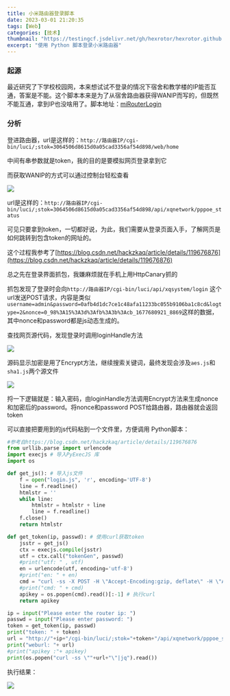 ```yaml
---
title: 小米路由器登录脚本
date: 2023-03-01 21:20:35
tags: [Web]
categories: [技术]
thumbnail: "https://testingcf.jsdelivr.net/gh/hexrotor/hexrotor.github.io/images/post_imgs/loginhandle.jpg"
excerpt: "使用 Python 脚本登录小米路由器"
---
```


### 起源

最近研究了下学校校园网，本来想试试不登录的情况下宿舍和教学楼的IP能否互通，答案是不能。这个脚本本来是为了从宿舍路由器获得WANIP而写的，但既然不能互通，拿到IP也没啥用了。脚本地址：[miRouterLogin](https://github.com/Hexrotor/miRouterLogin)

### 分析

登进路由器，url是这样的：`http://路由器IP/cgi-bin/luci/;stok=3064506d8615d0a05cad3356af54d898/web/home`

中间有串参数就是token，我的目的是要模拟网页登录拿到它

而获取WANIP的方式可以通过控制台轻松查看

![](https://testingcf.jsdelivr.net/gh/hexrotor/hexrotor.github.io/images/post_imgs/router_pppoe_status.jpg)

url是这样的：`http://路由器IP/cgi-bin/luci/;stok=3064506d8615d0a05cad3356af54d898/api/xqnetwork/pppoe_status`

可见只要拿到token，一切都好说，为此，我们需要从登录页面入手，了解网页是如何跳转到包含token的网址的。

这个过程我参考了[https://blog.csdn.net/hackzkaq/article/details/119676876](https://blog.csdn.net/hackzkaq/article/details/119676876)

总之先在登录界面抓包，我嫌麻烦就在手机上用HttpCanary抓的

抓包发现了登录时会向`http://路由器IP/cgi-bin/luci/api/xqsystem/login` 这个url发送POST请求，内容是类似`username=admin&password=0afb4d1dc7ce1c48afa11233bc055b9106ba1c8cd&logtype=2&nonce=0_98%3A15%3A3d%3Afb%3A3b%3Acb_1677680921_8869`这样的数据，其中nonce和password都是js动态生成的。

查找网页源代码，发现登录时调用loginHandle方法

![](https://testingcf.jsdelivr.net/gh/hexrotor/hexrotor.github.io/images/post_imgs/loginhandle.jpg)

源码显示加密是用了Encrypt方法，继续搜索关键词，最终发现会涉及`aes.js`和`sha1.js`两个源文件

![](https://testingcf.jsdelivr.net/gh/hexrotor/hexrotor.github.io/images/post_imgs/encryptjs.jpg)

捋一下逻辑就是：输入密码，由loginHandle方法调用Encrypt方法来生成nonce和加密后的password。将nonce和password POST给路由器，路由器就会返回token

可以直接把要用到的js代码粘到一个文件里，方便调用
Python脚本：
```Python
#参考自https://blog.csdn.net/hackzkaq/article/details/119676876
from urllib.parse import urlencode
import execjs # 导入PyExecJS 库
import os

def get_js(): # 导入js文件
    f = open("login.js", 'r', encoding='UTF-8')
    line = f.readline()
    htmlstr = ''
    while line:
        htmlstr = htmlstr + line
        line = f.readline()
    f.close()
    return htmlstr

def get_token(ip, passwd): # 使用curl获取token
    jsstr = get_js()
    ctx = execjs.compile(jsstr)
    utf = ctx.call("tokenGen", passwd)
    #print("utf: " , utf)
    en = urlencode(utf, encoding='utf-8')
    #print("en: " + en)
    cmd = "curl -ss -X POST -H \"Accept-Encoding:gzip, deflate\" -H \"Accept-Language:zh-CN,zh;q=0.9,en-US;q=0.8,en;q=0.7\" -H \"Host:192.168.114.1\" -H \"Connection:keep-alive\" -H \"User-Agent:Mozilla/5.0 (Linux; Android 12; 22081212C Build/SKQ1.220303.001; wv) AppleWebKit/537.36 (KHTML, like Gecko) Version/4.0 Chrome/110.0.5481.65 Mobile Safari/537.36\" -H \"Content-Length:126\" -H \"Accept:*/*\" -H \"X-Requested-With:XMLHttpRequest\" -H \"Content-Type:application/x-www-form-urlencoded; charset=UTF-8\" -H \"Origin:http://"+ip+"\" -H \"Referer:http://"+ip+"/cgi-bin/luci/web\" -d \""+en+"\" \"http://"+ip+"/cgi-bin/luci/api/xqsystem/login\"|jq -r \".token\""
    #print("cmd: " + cmd)
    apikey = os.popen(cmd).read()[:-1] # 执行curl
    return apikey

ip = input("Please enter the router ip: ")
passwd = input("Please enter password: ")
token = get_token(ip, passwd)
print("token: " + token)
url = "http://"+ip+"/cgi-bin/luci/;stok="+token+"/api/xqnetwork/pppoe_status"
print("weburl: "+ url)
#print("apikey :"+ apikey)
print(os.popen("curl -ss \""+url+"\"|jq").read())
```

执行结果：

![](https://testingcf.jsdelivr.net/gh/hexrotor/hexrotor.github.io/images/post_imgs/router_script_stdout.jpg)
